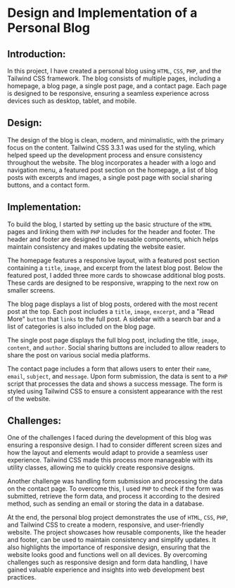 # Design and Implementation of a Personal Blog

## Introduction:
In this project, I have created a personal blog using `HTML`, `CSS`, `PHP`, and the Tailwind CSS framework. The blog consists of multiple pages, including a homepage, a blog page, a single post page, and a contact page. Each page is designed to be responsive, ensuring a seamless experience across devices such as desktop, tablet, and mobile.

## Design:
The design of the blog is clean, modern, and minimalistic, with the primary focus on the content. Tailwind CSS 3.3.1 was used for the styling, which helped speed up the development process and ensure consistency throughout the website. The blog incorporates a header with a logo and navigation menu, a featured post section on the homepage, a list of blog posts with excerpts and images, a single post page with social sharing buttons, and a contact form.

## Implementation:
To build the blog, I started by setting up the basic structure of the `HTML` pages and linking them with ``PHP`` includes for the header and footer. The header and footer are designed to be reusable components, which helps maintain consistency and makes updating the website easier.

The homepage features a responsive layout, with a featured post section containing a `title`, `image`, and excerpt from the latest blog post. Below the featured post, I added three more cards to showcase additional blog posts. These cards are designed to be responsive, wrapping to the next row on smaller screens.

The blog page displays a list of blog posts, ordered with the most recent post at the top. Each post includes a `title`, `image`, `excerpt`, and a "Read More" `button` that `links` to the full post. A sidebar with a search bar and a list of categories is also included on the blog page.

The single post page displays the full blog post, including the title, `image`, `content`, and `author`. Social sharing buttons are included to allow readers to share the post on various social media platforms.

The contact page includes a form that allows users to enter their `name`, `email`, `subject`, and `message`. Upon form submission, the data is sent to a `PHP` script that processes the data and shows a success message. The form is styled using Tailwind CSS to ensure a consistent appearance with the rest of the website.

## Challenges:
One of the challenges I faced during the development of this blog was ensuring a responsive design. I had to consider different screen sizes and how the layout and elements would adapt to provide a seamless user experience. Tailwind CSS made this process more manageable with its utility classes, allowing me to quickly create responsive designs.

Another challenge was handling form submission and processing the data on the contact page. To overcome this, I used `PHP` to check if the form was submitted, retrieve the form data, and process it according to the desired method, such as sending an email or storing the data in a database.


At the end, the personal blog project demonstrates the use of `HTML`, `CSS`, `PHP`, and Tailwind CSS to create a modern, responsive, and user-friendly website. The project showcases how reusable components, like the header and footer, can be used to maintain consistency and simplify updates. It also highlights the importance of responsive design, ensuring that the website looks good and functions well on all devices. By overcoming challenges such as responsive design and form data handling, I have gained valuable experience and insights into web development best practices.